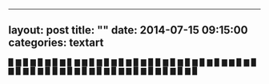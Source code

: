 ---
layout: post
title:  ""
date:   2014-07-15 09:15:00
categories: textart 
----
▉ ▇ ▉ ▇ ▉ ▇ ▉ ▇ ▊ ▇
▇ ▉ ▇ ▉ ▇ ▉ ▇ ▉ ▇ ▉
▉ ▇ ▉ ▇ ▉ ▇ ▉ ▇ ▉ ▇
▇ ▉ ▇ ▉ ▇ ▉ ▇ ▉ ▇ ▉
▉ ▇ ▉ ▇ ▉ ▇ ▉ ▇ ▉ ▇
▇ ▉ ▇ ▉ ▇ ▉ ▇ ▉ ▇ ▉